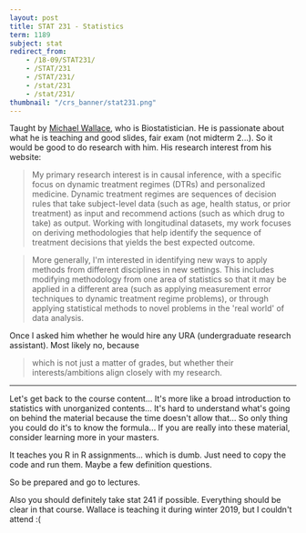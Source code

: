 ```yaml
---
layout: post
title: STAT 231 - Statistics
term: 1189
subject: stat
redirect_from:
    - /18-09/STAT231/
    - /STAT/231
    - /STAT/231/
    - /stat/231
    - /stat/231/
thumbnail: "/crs_banner/stat231.png"
---
```


Taught by [Michael Wallace](https://mpwallace.github.io/), who is Biostatistician. He is passionate about what he is teaching and good slides, fair exam (not midterm 2...). So it would be good to do research with him. His research interest from his website:
> My primary research interest is in causal inference, with a specific focus on dynamic treatment regimes (DTRs) and personalized medicine. Dynamic treatment regimes are sequences of decision rules that take subject-level data (such as age, health status, or prior treatment) as input and recommend actions (such as which drug to take) as output. Working with longitudinal datasets, my work focuses on deriving methodologies that help identify the sequence of treatment decisions that yields the best expected outcome.

> More generally, I'm interested in identifying new ways to apply methods from different disciplines in new settings. This includes modifying methodology from one area of statistics so that it may be applied in a different area (such as applying measurement error techniques to dynamic treatment regime problems), or through applying statistical methods to novel problems in the 'real world' of data analysis.

Once I asked him whether he would hire any URA (undergraduate research assistant). Most likely no, because
> which is not just a matter of grades, but whether their interests/ambitions align closely with my research.

---

Let's get back to the course content... It's more like a broad introduction to statistics with unorganized contents... It's hard to understand what's going on behind the material because the time doesn't allow that... So only thing you could do it's to know the formula... If you are really into these material, consider learning more in your masters.

It teaches you R in R assignments... which is dumb. Just need to copy the code and run them. Maybe a few definition questions.

So be prepared and go to lectures.

Also you should definitely take stat 241 if possible. Everything should be clear in that course. Wallace is teaching it during winter 2019, but I couldn't attend :(
